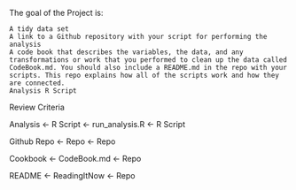 The goal of the Project is: 

    A tidy data set
    A link to a Github repository with your script for performing the analysis
    A code book that describes the variables, the data, and any transformations or work that you performed to clean up the data called CodeBook.md. You should also include a README.md in the repo with your scripts. This repo explains how all of the scripts work and how they are connected.
    Analysis R Script

Review Criteria

Analysis <- R Script <- run_analysis.R <-	R Script

Github Repo <-	Repo <-	Repo 

Cookbook <-	CodeBook.md <-	Repo 

README <-	ReadingItNow <- Repo

